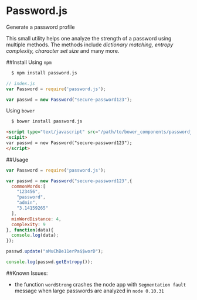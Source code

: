 Password.js
===========

Generate a password profile

This small utility helps one analyze the strength of a password using multiple methods. The methods include *dictionary matching, entropy complexity, character set size* and many more.

##Install
Using `npm`
```bash
  $ npm install password.js
```
```javascript
// index.js
var Password = require('password.js');

var passwd = new Password("secure-password123");
```
Using `bower`
```bash
  $ bower install password.js
```
```html
<script type="text/javascript" src="/path/to/bower_components/passwordjs/dist/password.js"></script>
<scipit>
var passwd = new Password("secure-password123");
</script>
```

##Usage
```javascript
var Password = require('password.js');

var passwd = new Password("secure-password123",{
  commonWords:[
    "123456",
    "password",
    "admin",
    "3.14159265"
  ],
  minWordDistance: 4,
  complexity: 9
}, function(data){
  console.log(data);
});

passwd.update("aMuChBe11erPa$$worD");

console.log(passwd.getEntropy());
```


##Known Issues:
* the function `wordStrong` crashes the node app with `Segmentation fault` message when large passwords are analyzed in `node 0.10.31`
